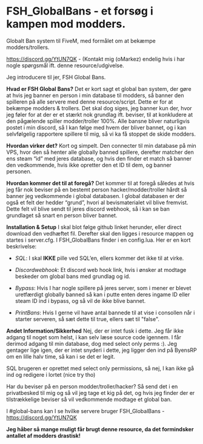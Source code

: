 # FSH_GlobalBans - et forsøg i kampen mod modders.
Globalt Ban system til FiveM, med formålet om at bekæmpe modders/trollers.

https://discord.gg/YtUN7QK - (Kontakt mig (oMarkez) endelig hvis i har nogle spørgsmål ift. denne resource/udgivelse.

Jeg introducere til jer, FSH Global Bans. 

**Hvad er FSH Global Bans?** 
Det er kort sagt et global ban system, der gøre at hvis jeg banner en person i min database til modders, så banner den spilleren på alle servere med denne resource/script. Dette er for at bekæmpe modders & trollers. Det skal dog siges, jeg banner kun der, hvor jeg føler for at der er et stærkt nok grundlag ift. beviser, til at konkludere at den pågælende spiller modder/troller 100%. Alle bansne bliver naturligvis postet i min discord, så I kan følge med hvem der bliver bannet, og i kan selvfølgelig rapportere spillere til mig, så vi ka få stoppet de skide modders.

**Hvordan virker det?**
Kort og simpelt. Den connecter til min database på min VPS, hvor den så henter alle globally banned spillere, derefter matcher den ens steam “id” med jeres database, og hvis den finder et match så banner den vedkommende, hvis ikke opretter den et ID til dem, og banner personen.

**Hvordan kommer det til at foregå?**
Det kommer til at foregå således at hvis jeg får nok beviser på en bestemt person hacker/modder/troller hårdt så banner jeg vedkommende i global databasen. I global databasen er der også et felt der hedder “grund”, hvori al bevismaterialet vil blive fremvist. Dette felt vil blive sendt til jeres discord webhook, så i kan se ban grundlaget så snart en person bliver bannet. 

**Installation & Setup**
I skal blot følge github linket herunder, eller direct download den vedhæftet fil. Derefter skal den ligges i resource mappen og startes i server.cfg. I FSH_GlobalBans finder i en config.lua. Her er en kort beskrivelse:
- _SQL_: I skal **IKKE** pille ved SQL’en, ellers kommer det ikke til at virke.

- _Discordwebhook_: Et discord web hook link, hvis i ønsker at modtage beskeder om global bans med grundlag og id.

- _Bypass_: Hvis I har nogle spillere på jeres server, som i mener er blevet uretfærdigt globally banned så kan i putte enten deres ingame ID eller steam ID ind i bypass, og så vil de ikke blive bannet.

- _PrintBans_: Hvis I gerne vil have antal bannede til at vise i consollen når i starter serveren, så sæt dette til true, ellers sæt til "false".


**Andet Information/Sikkerhed**
Nej, der er intet fusk i dette. Jeg får ikke adgang til noget som helst, i kan selv læse source code igennem. I får derimod adgang til min database, dog med select only perms :). Jeg gentager lige igen, der er intet snyderi i dette, jeg ligger den ind på ByensRP om en lille halv time, så kan i se det er legit.

SQL brugeren er oprettet med select only permissions, så nej, I kan ikke gå ind og redigere i lortet (nice try tho)

Har du beviser på en person modder/troller/hacker? Så send det i en privatbesked til mig og så vil jeg tage et kig på det, og hvis jeg finder der er tilstrækkelige beviser så vil vedkommende modtage et global ban.

I #global-bans kan I se hvilke servere bruger FSH_GlobalBans - https://discord.gg/YtUN7QK

**Jeg håber så mange muligt får brugt denne resource, da det formindsker antallet af modders drastisk!**
